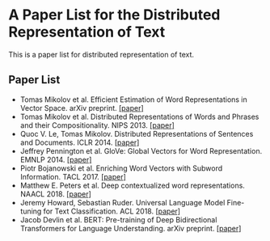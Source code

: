 # A Paper List for the Distributed Representation of Text

This is a paper list for distributed representation of text.

## Paper List

- Tomas Mikolov et al. Efficient Estimation of Word Representations in Vector Space. arXiv preprint. [[paper]][1]  
- Tomas Mikolov et al. Distributed Representations of Words and Phrases and their Compositionality. NIPS 2013. [[paper]][2]  
- Quoc V. Le, Tomas Mikolov. Distributed Representations of Sentences and Documents. ICLR 2014. [[paper]][3]  
- Jeffrey Pennington et al. GloVe: Global Vectors for Word Representation. EMNLP 2014. [[paper]][4]  
- Piotr Bojanowski et al. Enriching Word Vectors with Subword Information. TACL 2017. [[paper]][5]  
- Matthew E. Peters et al. Deep contextualized word representations. NAACL 2018. [[paper]][6]  
- Jeremy Howard, Sebastian Ruder. Universal Language Model Fine-tuning for Text Classification. ACL 2018. [[paper]][7]  
- Jacob Devlin et al. BERT: Pre-training of Deep Bidirectional Transformers for Language Understanding. arXiv preprint. [[paper]][8]

[1]:https://arxiv.org/abs/1301.3781
[2]:https://arxiv.org/abs/1310.4546
[3]:https://arxiv.org/abs/1405.4053
[4]:https://nlp.stanford.edu/pubs/glove.pdf
[5]:https://arxiv.org/abs/1607.04606
[6]:https://arxiv.org/abs/1802.05365?context=cs
[7]:https://arxiv.org/abs/1801.06146
[8]:https://arxiv.org/abs/1810.04805
